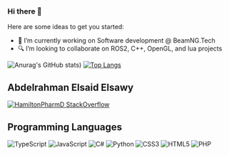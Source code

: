 ### Hi there 👋

Here are some ideas to get you started:

- 🔭 I’m currently working on Software development @ BeamNG.Tech 
- 🔍 I’m looking to collaborate on ROS2, C++, OpenGL, and lua projects  



![Anurag's GitHub stats](https://github-readme-stats.vercel.app/api?username=AbdelrahmanElsaidElsawy&count_private=true&theme=buefy&show_icons=true))
[![Top Langs](https://github-readme-stats.vercel.app/api/top-langs/?username=AbdelrahmanElsaidElsawy&layout=compact)](https://github.com/AbdelrahmanElsaidElsawy/github-readme-stats)


## Abdelrahman Elsaid Elsawy
[![HamiltonPharmD StackOverflow](https://stackoverflow-badge.vercel.app/?userID=12133214)](https://stackoverflow.com/users/12133214/mohd-yashim-wong)

## Programming Languages
![TypeScript](https://img.shields.io/badge/typescript-%23007ACC.svg?style=for-the-badge&logo=typescript&logoColor=white)
![JavaScript](https://img.shields.io/badge/javascript-%23323330.svg?style=for-the-badge&logo=javascript&logoColor=%23F7DF1E)
![C#](https://img.shields.io/badge/c%23-%23239120.svg?style=for-the-badge&logo=c-sharp&logoColor=white)
![Python](https://img.shields.io/badge/python-3670A0?style=for-the-badge&logo=python&logoColor=ffdd54)
![CSS3](https://img.shields.io/badge/css3-%231572B6.svg?style=for-the-badge&logo=css3&logoColor=white)
![HTML5](https://img.shields.io/badge/html5-%23E34F26.svg?style=for-the-badge&logo=html5&logoColor=white)
![PHP](https://img.shields.io/badge/php-%23777BB4.svg?style=for-the-badge&logo=php&logoColor=white)

 
